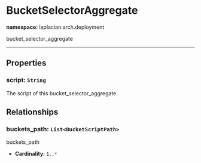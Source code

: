 # **BucketSelectorAggregate**
**namespace:** laplacian.arch.deployment

bucket_selector_aggregate



---

## Properties

### script: `String`
The script of this bucket_selector_aggregate.

## Relationships

### buckets_path: `List<BucketScriptPath>`
buckets_path
- **Cardinality:** `1..*`